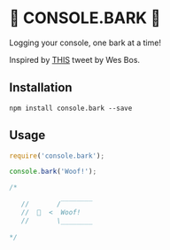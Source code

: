 🐶 CONSOLE.BARK 🐶
===========
Logging your console, one bark at a time!

Inspired by [THIS](https://twitter.com/wesbos/status/1254836059109642240) tweet by Wes Bos.

## Installation
```
npm install console.bark --save
```

## Usage

```javascript
require('console.bark');

console.bark('Woof!');

/*
     
   //       /‾‾‾‾‾‾‾‾
   //  🐶  <  Woof! 
   //       \________
  
*/
```
